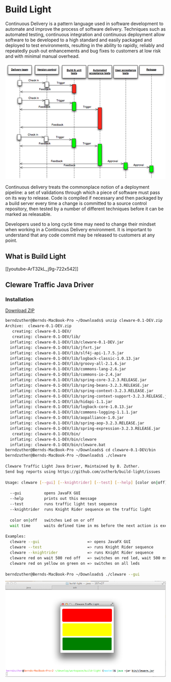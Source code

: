 Build Light
===========

Continuous Delivery is a pattern language used in software development to automate and improve the process of
software delivery. Techniques such as automated testing, continuous integration and continuous deployment allow
software to be developed to a high standard and easily packaged and deployed to test environments, resulting in
the ability to rapidly, reliably and repeatedly push out enhancements and bug fixes to customers at low risk and
with minimal manual overhead.

![Continuous Delivery process diagram](picture/Continuous_Delivery_process_diagram.png)

Continuous delivery treats the commonplace notion of a deployment pipeline: a set of validations through which a piece
of software must pass on its way to release. Code is compiled if necessary and then packaged by a build server
every time a change is committed to a source control repository, then tested by a number of different techniques
before it can be marked as releasable.

Developers used to a long cycle time may need to change their mindset when working in a Continuous Delivery environment.
It is important to understand that any code commit may be released to customers at any point.

What is Build Light
-------------------

[[youtube-ArT32kL_j9g-722x542]]

Cleware Traffic Java Driver
---------------------------

### Installation ###

<a rel="nofollow" title="Download this repository as a zip file" class="minibutton" href="http://h1994633.stratoserver.net:9090/job/Build-Light/lastSuccessfulBuild/artifact/driver/cleware/build/distributions/cleware-0.1-DEV.zip">
    <span class="octicon octicon-cloud-download"></span>
    Download ZIP
</a>

```bash
berndzuther@Bernds-MacBook-Pro ~/Downloads$ unzip cleware-0.1-DEV.zip
Archive:  cleware-0.1-DEV.zip
   creating: cleware-0.1-DEV/
   creating: cleware-0.1-DEV/lib/
  inflating: cleware-0.1-DEV/lib/cleware-0.1-DEV.jar
  inflating: cleware-0.1-DEV/lib/jfxrt.jar
  inflating: cleware-0.1-DEV/lib/slf4j-api-1.7.5.jar
  inflating: cleware-0.1-DEV/lib/logback-classic-1.0.13.jar
  inflating: cleware-0.1-DEV/lib/groovy-all-2.1.6.jar
  inflating: cleware-0.1-DEV/lib/commons-lang-2.6.jar
  inflating: cleware-0.1-DEV/lib/commons-io-2.4.jar
  inflating: cleware-0.1-DEV/lib/spring-core-3.2.3.RELEASE.jar
  inflating: cleware-0.1-DEV/lib/spring-beans-3.2.3.RELEASE.jar
  inflating: cleware-0.1-DEV/lib/spring-context-3.2.3.RELEASE.jar
  inflating: cleware-0.1-DEV/lib/spring-context-support-3.2.3.RELEASE.jar
  inflating: cleware-0.1-DEV/lib/hidapi-1.1.jar
  inflating: cleware-0.1-DEV/lib/logback-core-1.0.13.jar
  inflating: cleware-0.1-DEV/lib/commons-logging-1.1.1.jar
  inflating: cleware-0.1-DEV/lib/aopalliance-1.0.jar
  inflating: cleware-0.1-DEV/lib/spring-aop-3.2.3.RELEASE.jar
  inflating: cleware-0.1-DEV/lib/spring-expression-3.2.3.RELEASE.jar
   creating: cleware-0.1-DEV/bin/
  inflating: cleware-0.1-DEV/bin/cleware
  inflating: cleware-0.1-DEV/bin/cleware.bat
berndzuther@Bernds-MacBook-Pro ~/Downloads$ cd cleware-0.1-DEV/bin
berndzuther@Bernds-MacBook-Pro ~/Downloads$ ./cleware

Cleware Traffic Light Java Driver, Maintained by B. Zuther.
Send bug reports using https://github.com/zutherb/build-light/issues

Usage: cleware [--gui] [--knightrider] [--test] [--help] [color on|off] [wait time]

  --gui          opens JavaFX GUI
  --help         prints out this message
  --test         runs traffic light test sequence
  --knightrider  runs Knight Rider sequence on the traffic light

  color on|off   switches Led on or off
  wait time      waits defined time in ms before the next action is executed

Examples:
  cleware --gui                     => opens JavaFX GUI
  cleware --test                    => runs Knight Rider sequence
  cleware --knightrider             => runs Knight Rider sequence
  cleware red on wait 500 red off   => switches on red led, wait 500 ms, switches off red led
  cleware red on yellow on green on => switches on all leds

berndzuther@Bernds-MacBook-Pro ~/Downloads$ ./cleware --gui
```
![Cleware Java GUI](picture/driver-gui-screen.png)

